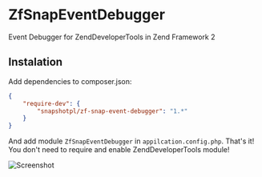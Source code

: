 ZfSnapEventDebugger
===================

Event Debugger for ZendDeveloperTools in Zend Framework 2

Instalation
-----------

Add dependencies to composer.json:

```json
{
    "require-dev": {
        "snapshotpl/zf-snap-event-debugger": "1.*"
    }
}
```

And add module `ZfSnapEventDebugger` in `appilcation.config.php`. That's it! You don't need to require and enable ZendDeveloperTools module!

![Screenshot](http://www.psd2html.pl/img/eventmanager.png)
